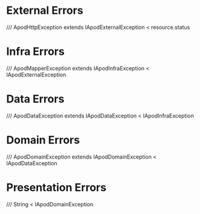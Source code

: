 # External Errors
/// ApodHttpException extends IApodExternalException < resource.status


# Infra Errors
/// ApodMapperException extends IApodInfraException < IApodExternalException


# Data Errors
/// ApodDataException extends IApodDataException < IApodInfraException


# Domain Errors
/// ApodDomainException extends IApodDomainException < IApodDataException


# Presentation Errors
/// String < IApodDomainException